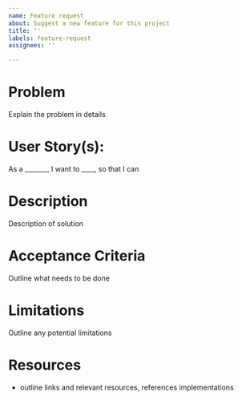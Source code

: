 ```yaml
---
name: Feature request
about: Suggest a new feature for this project
title: ''
labels: feature-request
assignees: ''

---
```


# Problem
Explain the problem in details

# User Story(s):
 As a _______, I want to ____, so that I can

# Description
Description of solution

# Acceptance Criteria
Outline what needs to be done

# Limitations 
Outline any potential limitations
# Resources
- outline links and relevant resources, references implementations
